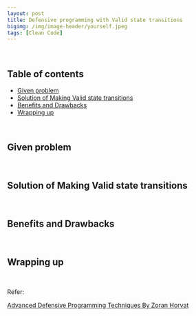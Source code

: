 ```yaml
---
layout: post
title: Defensive programming with Valid state transitions
bigimg: /img/image-header/yourself.jpeg
tags: [Clean Code]
---
```




<br>

## Table of contents
- [Given problem]()
- [Solution of Making Valid state transitions]()
- [Benefits and Drawbacks]()
- [Wrapping up]()


<br>

## Given problem






<br>

## Solution of Making Valid state transitions






<br>

## Benefits and Drawbacks





<br>

## Wrapping up




<br>

Refer:

[Advanced Defensive Programming Techniques By Zoran Horvat](https://app.pluralsight.com/course-player?clipId=973eaaf5-7955-41b2-b65e-2ad589919b83)